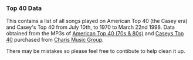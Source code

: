 ### Top 40 Data

This contains a list of all songs played on American Top 40 (the Casey era) and Casey's Top 40 from July 10th, to 1970 to March 22nd 1998.  Data obtained from
the MP3s of [American Top 40 (70s & 80s)](http://www.charismusicgroup.com/Calendar.htm) and [Caseys Top 40](http://www.charismusicgroup.com/CT40_calendar.htm) purchased from [Charis Music Group](http://www.charismusicgroup.com/).

There may be mistakes so please feel free to contibute to help clean it up.